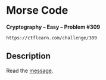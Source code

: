 # Morse Code

**Cryptography – Easy – Problem #309**

`https://ctflearn.com/challenge/309`


## Description

Read the [message](./extra/message.txt).
